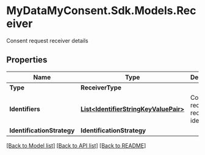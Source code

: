 # MyDataMyConsent.Sdk.Models.Receiver
Consent request receiver details

## Properties

Name | Type | Description | Notes
------------ | ------------- | ------------- | -------------
**Type** | **ReceiverType** |  | [optional] 
**Identifiers** | [**List&lt;IdentifierStringKeyValuePair&gt;**](IdentifierStringKeyValuePair.md) | Consent request receiver identifiers | [optional] 
**IdentificationStrategy** | **IdentificationStrategy** |  | [optional] 

[[Back to Model list]](../README.md#documentation-for-models) [[Back to API list]](../README.md#documentation-for-api-endpoints) [[Back to README]](../README.md)

